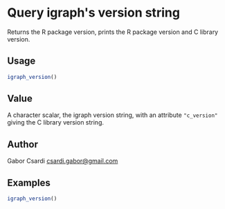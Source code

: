 # Query igraph's version string

Returns the R package version, prints the R package version and C
library version.

## Usage

``` r
igraph_version()
```

## Value

A character scalar, the igraph version string, with an attribute
`"c_version"` giving the C library version string.

## Author

Gabor Csardi <csardi.gabor@gmail.com>

## Examples

``` r
igraph_version()
```
